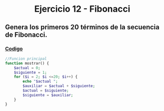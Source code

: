 <div align="center">

# Ejercicio 12 - Fibonacci

<div align="justify">

## Genera los primeros 20 términos de la secuencia de Fibonacci.
   


### [Codigo](https://github.com/ATPRodriguez/AED/tree/main/Elementos-basicos-en-php/src/public/Ejercicio12)
```php
//Funcion principal
function mostrar() {
    $actual = 0;
    $siguiente = 1;
    for ($i = 2; $i <=20; $i++) {
        echo "$actual ";
        $auxiliar = $actual + $siguiente;
        $actual = $siguiente;
        $siguiente = $auxiliar;
    }
}
```

</div>

</div>